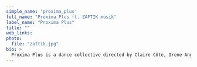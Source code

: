 ```yaml
---
simple_name: 'proxima_plus'
full_name: "Proxima Plus ft. ZAFTIK musik"
label_name: "Proxima Plus"
title: ""
web_links:
photo:
  file: "zaftik.jpg"
bio: >
  Proxima Plus is a dance collective directed by Claire Côte, Irene Anglada and Marissa Medal, whose aim is to bring people closer by connecting and exchanging energy, and to experience movement and sensations more fully through interactive performances. Proxima Plus will prepare and guide the “lucky ones” on their journey to Kepler 425b, accompanied by the juicy waves of ZAFTIK musik.
---
```

